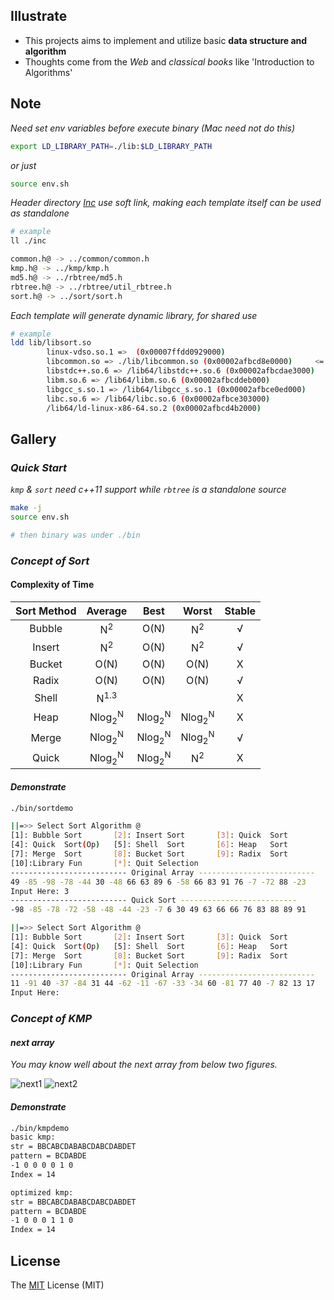 ## Illustrate
- This projects aims to implement and utilize basic **data structure and algorithm**
- Thoughts come from the _Web_ and _classical books_ like 'Introduction to Algorithms'

## Note
_Need set env variables before execute binary (Mac need not do this)_

```bash
export LD_LIBRARY_PATH=./lib:$LD_LIBRARY_PATH
```
_or just_

```bash
source env.sh
```

_Header directory [Inc](./inc) use soft link, making each template itself can be used as standalone_

```bash
# example
ll ./inc

common.h@ -> ../common/common.h
kmp.h@ -> ../kmp/kmp.h
md5.h@ -> ../rbtree/md5.h
rbtree.h@ -> ../rbtree/util_rbtree.h
sort.h@ -> ../sort/sort.h
```

_Each template will generate dynamic library, for shared use_

```bash
# example
ldd lib/libsort.so
        linux-vdso.so.1 =>  (0x00007ffdd0929000)
        libcommon.so => ./lib/libcommon.so (0x00002afbcd8e0000)     <= mylib
        libstdc++.so.6 => /lib64/libstdc++.so.6 (0x00002afbcdae3000)
        libm.so.6 => /lib64/libm.so.6 (0x00002afbcddeb000)
        libgcc_s.so.1 => /lib64/libgcc_s.so.1 (0x00002afbce0ed000)
        libc.so.6 => /lib64/libc.so.6 (0x00002afbce303000)
        /lib64/ld-linux-x86-64.so.2 (0x00002afbcd4b2000)
```

## Gallery
### _Quick Start_
_`kmp` & `sort` need c++11 support while `rbtree` is a standalone source_

```bash
make -j
source env.sh

# then binary was under ./bin
```

### _Concept of Sort_
#### Complexity of Time
| Sort Method | Average | Best | Worst | Stable |
| :--: | :--: | :--: | :--: | :--: |
| Bubble | N<sup>2</sup> | O(N) | N<sup>2</sup> | &radic; |
| Insert | N<sup>2</sup> | O(N) | N<sup>2</sup> | &radic; |
| Bucket | O(N) | O(N) | O(N) | &Chi; |
| Radix | O(N) | O(N) | O(N) | &radic; |
| Shell | N<sup>1.3</sup> |  |  | &Chi; |
| Heap | Nlog<sub>2</sub><sup>N</sup> | Nlog<sub>2</sub><sup>N</sup> | Nlog<sub>2</sub><sup>N</sup> | &Chi; |
| Merge | Nlog<sub>2</sub><sup>N</sup> | Nlog<sub>2</sub><sup>N</sup> | Nlog<sub>2</sub><sup>N</sup> | &radic; |
| Quick | Nlog<sub>2</sub><sup>N</sup> | Nlog<sub>2</sub><sup>N</sup> | N<sup>2</sup> | &Chi; |

#### _Demonstrate_
```bash
./bin/sortdemo

||=>> Select Sort Algorithm @
[1]: Bubble Sort       [2]: Insert Sort       [3]: Quick  Sort
[4]: Quick  Sort(Op)   [5]: Shell  Sort       [6]: Heap   Sort
[7]: Merge  Sort       [8]: Bucket Sort       [9]: Radix  Sort
[10]:Library Fun       [*]: Quit Selection
-------------------------- Original Array --------------------------
49 -85 -98 -78 -44 30 -48 66 63 89 6 -58 66 83 91 76 -7 -72 88 -23
Input Here: 3
-------------------------- Quick Sort --------------------------
-98 -85 -78 -72 -58 -48 -44 -23 -7 6 30 49 63 66 66 76 83 88 89 91

||=>> Select Sort Algorithm @
[1]: Bubble Sort       [2]: Insert Sort       [3]: Quick  Sort
[4]: Quick  Sort(Op)   [5]: Shell  Sort       [6]: Heap   Sort
[7]: Merge  Sort       [8]: Bucket Sort       [9]: Radix  Sort
[10]:Library Fun       [*]: Quit Selection
-------------------------- Original Array --------------------------
11 -91 40 -37 -84 31 44 -62 -11 -67 -33 -34 60 -81 77 40 -7 82 13 17
Input Here:
```

### _Concept of KMP_
#### _next array_
_You may know well about the next array from below two figures._

![next1](http://img1.tuicool.com/2E36nuQ.png!web)
![next2](http://img1.tuicool.com/qYN3u2v.png!web)

#### _Demonstrate_
```bash
./bin/kmpdemo
basic kmp:
str = BBCABCDABABCDABCDABDET
pattern = BCDABDE
-1 0 0 0 0 1 0
Index = 14

optimized kmp:
str = BBCABCDABABCDABCDABDET
pattern = BCDABDE
-1 0 0 0 1 1 0
Index = 14
```

## License
The [MIT](./LICENSE.txt) License (MIT)
